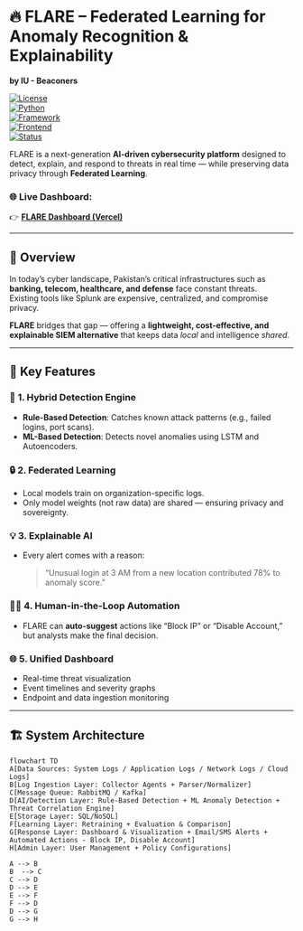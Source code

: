 # 🔥 FLARE – Federated Learning for Anomaly Recognition & Explainability  
**by IU - Beaconers**  

[![License](https://img.shields.io/badge/License-Academic-blue.svg)]()  
[![Python](https://img.shields.io/badge/Python-3.10+-brightgreen.svg)]()  
[![Framework](https://img.shields.io/badge/Framework-FastAPI-orange.svg)]()  
[![Frontend](https://img.shields.io/badge/Frontend-React.js-blue.svg)]()  
[![Status](https://img.shields.io/badge/Status-MVP%20In%20Progress-yellow.svg)]()  

FLARE is a next-generation **AI-driven cybersecurity platform** designed to detect, explain, and respond to threats in real time — while preserving data privacy through **Federated Learning**.

### 🌐 **Live Dashboard:**  
👉 [**FLARE Dashboard (Vercel)**](https://flare-lemon.vercel.app/)  

---

## 🧩 Overview
In today’s cyber landscape, Pakistan’s critical infrastructures such as **banking, telecom, healthcare, and defense** face constant threats.  
Existing tools like Splunk are expensive, centralized, and compromise privacy.

**FLARE** bridges that gap — offering a **lightweight, cost-effective, and explainable SIEM alternative** that keeps data *local* and intelligence *shared*.

---

## 🚀 Key Features

### 🧠 **1. Hybrid Detection Engine**
- **Rule-Based Detection**: Catches known attack patterns (e.g., failed logins, port scans).  
- **ML-Based Detection**: Detects novel anomalies using LSTM and Autoencoders.

### 🔒 **2. Federated Learning**
- Local models train on organization-specific logs.
- Only model weights (not raw data) are shared — ensuring privacy and sovereignty.

### 💡 **3. Explainable AI**
- Every alert comes with a reason:
  > “Unusual login at 3 AM from a new location contributed 78% to anomaly score.”

### 🧑‍💻 **4. Human-in-the-Loop Automation**
- FLARE can **auto-suggest** actions like “Block IP” or “Disable Account,”  
  but analysts make the final decision.

### 🌐 **5. Unified Dashboard**
- Real-time threat visualization  
- Event timelines and severity graphs  
- Endpoint and data ingestion monitoring  

---

## 🏗️ System Architecture

```mermaid
flowchart TD
A[Data Sources: System Logs / Application Logs / Network Logs / Cloud Logs]
B[Log Ingestion Layer: Collector Agents + Parser/Normalizer]
C[Message Queue: RabbitMQ / Kafka]
D[AI/Detection Layer: Rule-Based Detection + ML Anomaly Detection + Threat Correlation Engine]
E[Storage Layer: SQL/NoSQL]
F[Learning Layer: Retraining + Evaluation & Comparison]
G[Response Layer: Dashboard & Visualization + Email/SMS Alerts + Automated Actions - Block IP, Disable Account]
H[Admin Layer: User Management + Policy Configurations]

A --> B
B  --> C
C --> D
D --> E
E --> F
F --> D
D --> G
G --> H

